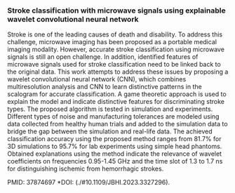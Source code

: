 ### Stroke classification with microwave signals using explainable wavelet convolutional neural network
 Stroke is one of the leading causes of death and disability. To address this challenge, microwave imaging has been proposed as a portable medical imaging modality. However, accurate stroke classification using microwave signals is still an open challenge. In addition, identified features of microwave signals used for stroke classification need to be linked back to the original data. This work attempts to address these issues by proposing a wavelet convolutional neural network (CNN), which combines multiresolution analysis and CNN to learn distinctive patterns in the scalogram for accurate classification. A game theoretic approach is used to explain the model and indicate distinctive features for discriminating stroke types. The proposed algorithm is tested in simulation and experiments. Different types of noise and manufacturing tolerances are modeled using data collected from healthy human trials and added to the simulation data to bridge the gap between the simulation and real-life data. The achieved classification accuracy using the proposed method ranges from 81.7% for 3D simulations to 95.7% for lab experiments using simple head phantoms. Obtained explanations using the method indicate the relevance of wavelet coefficients on frequencies 0.95-1.45 GHz and the time slot of 1.3 to 1.7 ns for distinguishing ischemic from hemorrhagic strokes.

 PMID: 37874697 
 *DOI: (./#10.1109/JBHI.2023.3327296).
